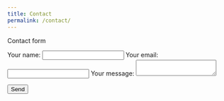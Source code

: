 ```yaml
---
title: Contact
permalink: /contact/
---
```

Contact form
<form
  action="https://formspree.io/f/xzbkqkqz"
  method="POST"
><label>
    Your name:
    <input type="text" name="name">
  </label>
  <label>
    Your email:
    <input type="email" name="_replyto">
  </label>
  <label>
    Your message:
    <textarea name="message"></textarea>
  </label>

  <!-- your other form fields go here -->

  <button type="submit">Send</button>
</form>